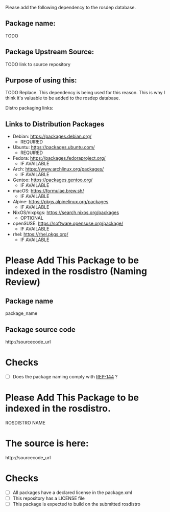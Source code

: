 <!-- Thank you for contributing a change to the rosdistro. There are three primary types of submissions.
Please select the appropriate template from below: ROSDEP_RULE_TEMPLATE, NAMING_REVIEW_TEMPLATE or DOC_INDEX_TEMPLATE

If you're making a new release with bloom please use bloom to create the pull request automatically (except for the naming review request which must be made manually).
If you've already run the release bloom has a `--pull-request-only` option you can use.-->

<!-- ROSDEP_RULE_TEMPLATE: Submitter Please review the contributing guidelines: https://github.com/ros/rosdistro/blob/master/CONTRIBUTING.md -->

Please add the following dependency to the rosdep database.

## Package name:

TODO

## Package Upstream Source:

TODO link to source repository

## Purpose of using this:

TODO Replace. This dependency is being used for this reason. This is why I think it's valuable to be added to the rosdep database.

Distro packaging links:

## Links to Distribution Packages

<!-- Replace the REQUIRED areas with the URL to the package.  For IF AVAILABLE areas, either put in the URL to the package or state 'not available'.
More info at https://github.com/ros/rosdistro/blob/master/CONTRIBUTING.md#guidelines-for-rosdep-rules -->

- Debian: https://packages.debian.org/
  - REQUIRED
- Ubuntu: https://packages.ubuntu.com/
  - REQUIRED
- Fedora: https://packages.fedoraproject.org/
  - IF AVAILABLE
- Arch: https://www.archlinux.org/packages/
  - IF AVAILABLE
- Gentoo: https://packages.gentoo.org/
  - IF AVAILABLE
- macOS: https://formulae.brew.sh/
  - IF AVAILABLE
- Alpine: https://pkgs.alpinelinux.org/packages
  - IF AVAILABLE
- NixOS/nixpkgs: https://search.nixos.org/packages
  - OPTIONAL
- openSUSE: https://software.opensuse.org/package/
  - IF AVAILABLE
- rhel: https://rhel.pkgs.org/
  - IF AVAILABLE
 
<!-- NAMING_REVIEW_TEMPLATE: add package to rosdistro for name reviewing prior to first release -->

# Please Add This Package to be indexed in the rosdistro (Naming Review)

## Package name

package_name

## Package source code

http://sourcecode_url

# Checks
- [ ] Does the package naming comply with [REP-144](https://ros.org/reps/rep-0144.html) ? 

<!-- DOC_INDEX_TEMPLATE: add package to rosdistro for documentation indexing -->

<!--- Templated for adding a package to be indexed in a rosdistro: http://wiki.ros.org/rosdistro/Tutorials/Indexing%20Your%20ROS%20Repository%20for%20Documentation%20Generation -->

# Please Add This Package to be indexed in the rosdistro.

ROSDISTRO NAME

# The source is here:

http://sourcecode_url

# Checks
 - [ ] All packages have a declared license in the package.xml
 - [ ] This repository has a LICENSE file
 - [ ] This package is expected to build on the submitted rosdistro
